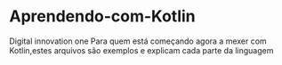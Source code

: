 # Aprendendo-com-Kotlin

Digital innovation one
Para quem está começando agora a mexer com Kotlin,estes arquivos são exemplos e explicam 
cada parte da linguagem
